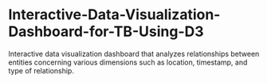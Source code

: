 # Interactive-Data-Visualization-Dashboard-for-TB-Using-D3
Interactive data visualization dashboard that analyzes relationships between entities concerning various dimensions such as location, timestamp, and type of relationship.
